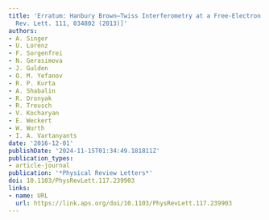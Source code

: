 ```yaml
---
title: 'Erratum: Hanbury Brown–Twiss Interferometry at a Free-Electron Laser [Phys.
  Rev. Lett. 111, 034802 (2013)]'
authors:
- A. Singer
- U. Lorenz
- F. Sorgenfrei
- N. Gerasimova
- J. Gulden
- O. M. Yefanov
- R. P. Kurta
- A. Shabalin
- R. Dronyak
- R. Treusch
- V. Kocharyan
- E. Weckert
- W. Wurth
- I. A. Vartanyants
date: '2016-12-01'
publishDate: '2024-11-15T01:34:49.181811Z'
publication_types:
- article-journal
publication: '*Physical Review Letters*'
doi: 10.1103/PhysRevLett.117.239903
links:
- name: URL
  url: https://link.aps.org/doi/10.1103/PhysRevLett.117.239903
---
```

